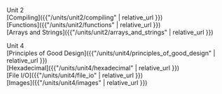 Unit 2 <br>
[Compiling]({{"/units/unit2/compiling" | relative_url }})<br>
[Functions]({{"/units/unit2/functions" | relative_url }})<br>
[Arrays and Strings]({{"/units/unit2/arrays_and_strings" | relative_url }})<br>

Unit 4<br>
[Principles of Good Design]({{"/units/unit4/principles_of_good_design" | relative_url }})<br>
[Hexadecimal]({{"/units/unit4/hexadecimal" | relative_url }})<br>
[File I/O]({{"/units/unit4/file_io" | relative_url }})<br>
[Images]({{"/units/unit4/images" | relative_url }})<br>
